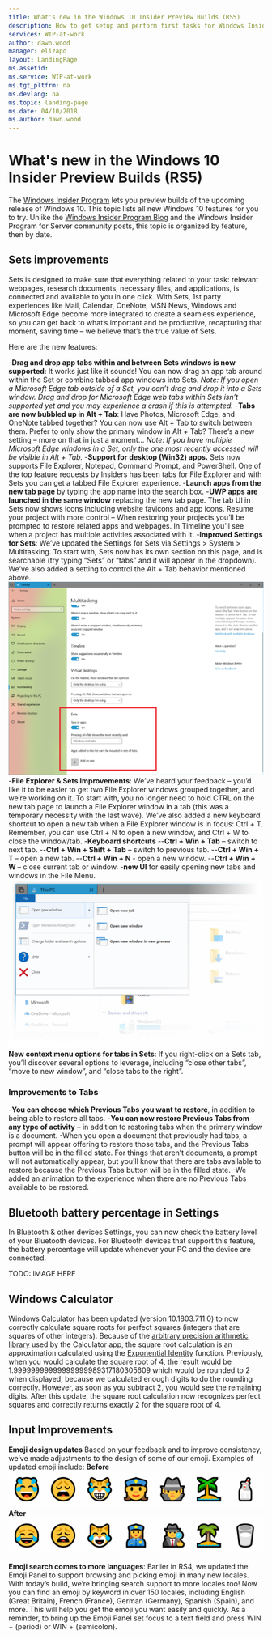 ```yaml
---
title: What's new in the Windows 10 Insider Preview Builds (RS5)
description: How to get setup and perform first tasks for Windows Insider Program for Server Preview Builds
services: WIP-at-work
author: dawn.wood
manager: elizapo
layout: LandingPage
ms.assetid: 
ms.service: WIP-at-work
ms.tgt_pltfrm: na
ms.devlang: na
ms.topic: landing-page
ms.date: 04/10/2018
ms.author: dawn.wood
---
```


#  What's new in the Windows 10 Insider Preview Builds (RS5)
The [Windows Insider Program](https://insider.windows.com/en-us/) lets you preview builds of the upcoming release of Windows 10. This topic lists all new Windows 10 features for you to try. Unlike the [Windows Insider Program Blog](https://blogs.windows.com/windowsexperience/tag/windows-insider-program) and the Windows Insider Program for Server community posts, this topic is organized by feature, then by date. 

## Sets improvements
Sets is designed to make sure that everything related to your task: relevant webpages, research documents, necessary files, and applications, is connected and available to you in one click. With Sets, 1st party experiences like Mail, Calendar, OneNote, MSN News, Windows and Microsoft Edge become more integrated to create a seamless experience, so you can get back to what’s important and be productive, recapturing that moment, saving time – we believe that’s the true value of Sets. 

Here are the new features:

-<b>Drag and drop app tabs within and between Sets windows is now supported</b>: It works just like it sounds! You can now drag an app tab around within the Set or combine tabbed app windows into Sets.
<i>Note: If you open a Microsoft Edge tab outside of a Set, you can’t drag and drop it into a Sets window. Drag and drop for Microsoft Edge web tabs within Sets isn’t supported yet and you may experience a crash if this is attempted.</i>
-<b>Tabs are now bubbled up in Alt + Tab</b>: Have Photos, Microsoft Edge, and OneNote tabbed together? You can now use Alt + Tab to switch between them. Prefer to only show the primary window in Alt + Tab? There’s a new setting – more on that in just a moment…
<i>Note: If you have multiple Microsoft Edge windows in a Set, only the one most recently accessed will be visible in Alt + Tab.</i>
-<b>Support for desktop (Win32) apps.</b> Sets now supports File Explorer, Notepad, Command Prompt, and PowerShell. One of the top feature requests by Insiders has been tabs for File Explorer and with Sets you can get a tabbed File Explorer experience.
-<b>Launch apps from the new tab page</b> by typing the app name into the search box.
-<b>UWP apps are launched in the same window</b> replacing the new tab page.
The tab UI in Sets now shows icons including website favicons and app icons.
Resume your project with more control – When restoring your projects you’ll be prompted to restore related apps and webpages. In Timeline you’ll see when a project has multiple activities associated with it.
-<b>Improved Settings for Sets</b>: We’ve updated the Settings for Sets via Settings > System > Multitasking. To start with, Sets now has its own section on this page, and is searchable (try typing “Sets” or “tabs” and it will appear in the dropdown). We’ve also added a setting to control the Alt + Tab behavior mentioned above.
![alt text](images/Win10Sets.png "Sets")
-<b>File Explorer & Sets Improvements</b>: We’ve heard your feedback – you’d like it to be easier to get two File Explorer windows grouped together, and we’re working on it. To start with, you no longer need to hold CTRL on the new tab page to launch a File Explorer window in a tab (this was a temporary necessity with the last wave). We’ve also added a new keyboard shortcut to open a new tab when a File Explorer window is in focus: Ctrl + T. Remember, you can use Ctrl + N to open a new window, and Ctrl + W to close the window/tab.
-<b>Keyboard shortcuts</b>
--<b>Ctrl + Win + Tab</b> – switch to next tab.
--<b>Ctrl + Win + Shift + Tab</b> – switch to previous tab.
--<b>Ctrl + Win + T </b>– open a new tab.
--<b>Ctrl + Win + N </b> - open a new window.
--<b>Ctrl + Win + W </b>– close current tab or window.
-<b>new UI</b> for easily opening new tabs and windows in the File Menu.
![alt text](images/tabsinfilewindow.png "tabs in file explorer")
<b>New context menu options for tabs in Sets</b>: If you right-click on a Sets tab, you’ll discover several options to leverage, including “close other tabs”, “move to new window”, and “close tabs to the right”.

### Improvements to Tabs
-<b>You can choose which Previous Tabs you want to restore</b>, in addition to being able to restore all tabs. 
-<b>You can now restore Previous Tabs from any type of activity</b> – in addition to restoring tabs when the primary window is a document.
-When you open a document that previously had tabs, a prompt will appear offering to restore those tabs, and the Previous Tabs button will be in the filled state. For things that aren’t documents, a prompt will not automatically appear, but you’ll know that there are tabs available to restore because the Previous Tabs button will be in the filled state.
-We added an animation to the experience when there are no Previous Tabs available to be restored.

## Bluetooth battery percentage in Settings

In Bluetooth & other devices Settings, you can now check the battery level of your Bluetooth devices. For Bluetooth devices that support this feature, the battery percentage will update whenever your PC and the device are connected.

TODO: IMAGE HERE

## Windows Calculator 

Windows Calculator has been updated (version 10.1803.711.0) to now correctly calculate square roots for perfect squares (integers that are squares of other integers). Because of the [arbitrary precision arithmetic library](https://blogs.msdn.microsoft.com/oldnewthing/20160628-00/?p=93765) used by the Calculator app, the square root calculation is an approximation calculated using the [Exponential Identity](https://en.wikipedia.org/wiki/Methods_of_computing_square_roots%23Exponential_identity) function.
Previously, when you would calculate the square root of 4, the result would be 1.99999999999999999989317180305609 which would be rounded to 2 when displayed, because we calculated enough digits to do the rounding correctly. However, as soon as you subtract 2, you would see the remaining digits.
After this update, the square root calculation now recognizes perfect squares and correctly returns exactly 2 for the square root of 4.

## Input Improvements 

<b>Emoji design updates</b> Based on your feedback and to improve consistency, we’ve made adjustments to the design of some of our emoji. Examples of updated emoji include:
<b>Before</b>
![alt text](images/before_emoji.png "emojis before")
<b>After</b>
![alt text](images/after_emoji.png "emojis after")

<b>Emoji search comes to more languages</b>: Earlier in RS4, we updated the Emoji Panel to support browsing and picking emoji in many new locales. With today’s build, we’re bringing search support to more locales too! Now you can find an emoji by keyword in over 150 locales, including English (Great Britain), French (France), German (Germany), Spanish (Spain), and more. This will help you get the emoji you want easily and quickly. As a reminder, to bring up the Emoji Panel set focus to a text field and press WIN + (period) or WIN + (semicolon).